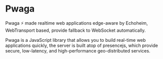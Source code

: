 # Pwaga

Pwaga ⚡️ made realtime web applications edge-aware by Echoheim, WebTransport based, provide fallback to WebSocket automatically.

Pwaga is a JavaScript library that allows you to build real-time web applications quickly, the server is built atop of presencejs, which provide secure, low-latency, and high-performance geo-distributed services.
